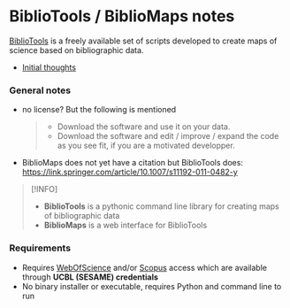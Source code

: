 # BiblioTools / BiblioMaps notes <!-- omit in toc -->

[BiblioTools](https://www.sebastian-grauwin.com/bibliomaps/index.html) is a freely available set of scripts developed to create maps of science based on bibliographic data.

- [Initial thoughts](#initial-thoughts)


### General notes
- no license? But the following is mentioned
  > - Download the software and use it on your data.
  > - Download the software and edit / improve / expand the code as you see fit, if you are a motivated developper.
- BiblioMaps does not yet have a citation but BiblioTools does: https://link.springer.com/article/10.1007/s11192-011-0482-y

> [!INFO]
> - **BiblioTools** is a pythonic command line library for creating maps of bibliographic data
> - **BiblioMaps** is a web interface for BiblioTools

### Requirements
- Requires [WebOfScience](https://www.webofscience.com/wos/) and/or [Scopus](https://www.scopus.com/home.uri) access which are available through **UCBL (SESAME) credentials**
- No binary installer or executable, requires Python and command line to run 